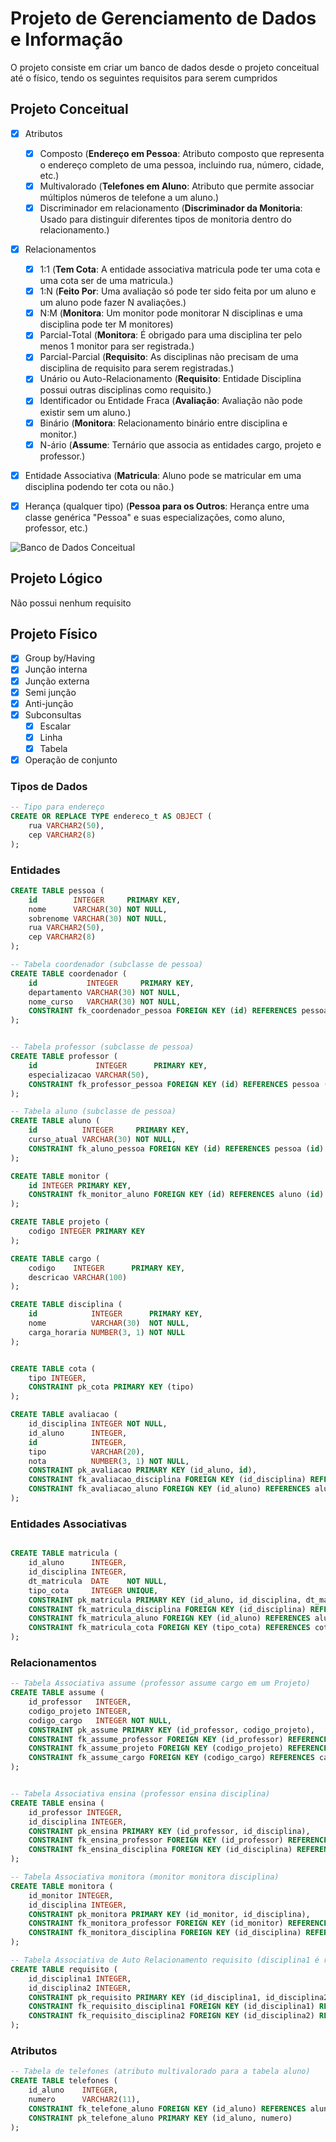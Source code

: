 # Projeto de Gerenciamento de Dados e Informação

O projeto consiste em criar um banco de dados desde o projeto conceitual até o físico, tendo os seguintes requisitos para serem cumpridos

## Projeto Conceitual

- [x] Atributos
  - [x] Composto (**Endereço em Pessoa**: Atributo composto que representa o endereço completo de uma pessoa, incluindo rua, número, cidade, etc.)
  - [x] Multivalorado (**Telefones em Aluno**: Atributo que permite associar múltiplos números de telefone a um aluno.)
  - [x] Discriminador em relacionamento (**Discriminador da Monitoria**: Usado para distinguir diferentes tipos de monitoria dentro do relacionamento.)

- [x] Relacionamentos
  - [x] 1:1 (**Tem Cota**: A entidade associativa matricula pode ter uma cota e uma cota ser de uma matricula.)
  - [x] 1:N (**Feito Por**: Uma avaliação só pode ter sido feita por um aluno e um aluno pode fazer N avaliações.)
  - [x] N:M (**Monitora**: Um monitor pode monitorar N disciplinas e uma disciplina pode ter M monitores)
  - [x] Parcial-Total (**Monitora**: É obrigado para uma disciplina ter pelo menos 1 monitor para ser registrada.)
  - [x] Parcial-Parcial (**Requisito**: As disciplinas não precisam de uma disciplina de requisito para serem registradas.)
  - [x] Unário ou Auto-Relacionamento (**Requisito**: Entidade Disciplina possui outras disciplinas como requisito.)
  - [x] Identificador ou Entidade Fraca (**Avaliação**: Avaliação não pode existir sem um aluno.)
  - [x] Binário (**Monitora**: Relacionamento binário entre disciplina e monitor.)
  - [x] N-ário (**Assume**: Ternário que associa as entidades cargo, projeto e professor.)

- [x] Entidade Associativa (**Matricula**: Aluno pode se matricular em uma disciplina podendo ter cota ou não.)

- [x] Herança (qualquer tipo) (**Pessoa para os Outros**: Herança entre uma classe genérica "Pessoa" e suas especializações, como aluno, professor, etc.)

![Banco de Dados Conceitual](Projeto_Conceitual/esquema.png)

## Projeto Lógico

Não possui nenhum requisito

## Projeto Físico

- [x] Group by/Having
- [x] Junção interna
- [x] Junção externa
- [x] Semi junção
- [x] Anti-junção
- [x] Subconsultas
  - [x] Escalar
  - [x] Linha
  - [x] Tabela
- [x] Operação de conjunto

### Tipos de Dados
```sql
-- Tipo para endereço
CREATE OR REPLACE TYPE endereco_t AS OBJECT (
    rua VARCHAR2(50),
    cep VARCHAR2(8)
);
```

### Entidades
```sql
CREATE TABLE pessoa (
    id        INTEGER     PRIMARY KEY,
    nome      VARCHAR(30) NOT NULL,
    sobrenome VARCHAR(30) NOT NULL,
    rua VARCHAR2(50),
    cep VARCHAR2(8)
);

-- Tabela coordenador (subclasse de pessoa)
CREATE TABLE coordenador (
    id           INTEGER     PRIMARY KEY,
    departamento VARCHAR(30) NOT NULL,
    nome_curso   VARCHAR(30) NOT NULL,
    CONSTRAINT fk_coordenador_pessoa FOREIGN KEY (id) REFERENCES pessoa (id)
);


-- Tabela professor (subclasse de pessoa)
CREATE TABLE professor (
    id             INTEGER      PRIMARY KEY,
    especializacao VARCHAR(50),
    CONSTRAINT fk_professor_pessoa FOREIGN KEY (id) REFERENCES pessoa (id)
);

-- Tabela aluno (subclasse de pessoa)
CREATE TABLE aluno (
    id          INTEGER     PRIMARY KEY,
    curso_atual VARCHAR(30) NOT NULL,
    CONSTRAINT fk_aluno_pessoa FOREIGN KEY (id) REFERENCES pessoa (id)
);

CREATE TABLE monitor (
    id INTEGER PRIMARY KEY,
    CONSTRAINT fk_monitor_aluno FOREIGN KEY (id) REFERENCES aluno (id)
);

CREATE TABLE projeto (
    codigo INTEGER PRIMARY KEY
);

CREATE TABLE cargo (
    codigo    INTEGER      PRIMARY KEY,
    descricao VARCHAR(100)
);

CREATE TABLE disciplina (
    id            INTEGER      PRIMARY KEY,
    nome          VARCHAR(30)  NOT NULL,
    carga_horaria NUMBER(3, 1) NOT NULL
);


CREATE TABLE cota (
    tipo INTEGER,
    CONSTRAINT pk_cota PRIMARY KEY (tipo)
);

CREATE TABLE avaliacao (
    id_disciplina INTEGER NOT NULL,
    id_aluno      INTEGER,
    id            INTEGER,
    tipo          VARCHAR(20),
    nota          NUMBER(3, 1) NOT NULL,
    CONSTRAINT pk_avaliacao PRIMARY KEY (id_aluno, id),
    CONSTRAINT fk_avaliacao_disciplina FOREIGN KEY (id_disciplina) REFERENCES disciplina (id),
    CONSTRAINT fk_avaliacao_aluno FOREIGN KEY (id_aluno) REFERENCES aluno (id)
);
```

### Entidades Associativas

```sql

CREATE TABLE matricula (
    id_aluno      INTEGER,
    id_disciplina INTEGER,
    dt_matricula  DATE    NOT NULL,
    tipo_cota     INTEGER UNIQUE,
    CONSTRAINT pk_matricula PRIMARY KEY (id_aluno, id_disciplina, dt_matricula),
    CONSTRAINT fk_matricula_disciplina FOREIGN KEY (id_disciplina) REFERENCES disciplina (id),
    CONSTRAINT fk_matricula_aluno FOREIGN KEY (id_aluno) REFERENCES aluno (id),
    CONSTRAINT fk_matricula_cota FOREIGN KEY (tipo_cota) REFERENCES cota (tipo)
);
```

### Relacionamentos

```sql
-- Tabela Associativa assume (professor assume cargo em um Projeto)
CREATE TABLE assume (
    id_professor   INTEGER,
    codigo_projeto INTEGER,
    codigo_cargo   INTEGER NOT NULL,
    CONSTRAINT pk_assume PRIMARY KEY (id_professor, codigo_projeto),
    CONSTRAINT fk_assume_professor FOREIGN KEY (id_professor) REFERENCES professor (id) ON DELETE CASCADE,
    CONSTRAINT fk_assume_projeto FOREIGN KEY (codigo_projeto) REFERENCES projeto (codigo) ON DELETE CASCADE,
    CONSTRAINT fk_assume_cargo FOREIGN KEY (codigo_cargo) REFERENCES cargo (codigo)
);


-- Tabela Associativa ensina (professor ensina disciplina)
CREATE TABLE ensina (
    id_professor INTEGER,
    id_disciplina INTEGER,
    CONSTRAINT pk_ensina PRIMARY KEY (id_professor, id_disciplina),
    CONSTRAINT fk_ensina_professor FOREIGN KEY (id_professor) REFERENCES professor (id),
    CONSTRAINT fk_ensina_disciplina FOREIGN KEY (id_disciplina) REFERENCES disciplina (id)
);

-- Tabela Associativa monitora (monitor monitora disciplina)
CREATE TABLE monitora (
    id_monitor INTEGER,
    id_disciplina INTEGER,
    CONSTRAINT pk_monitora PRIMARY KEY (id_monitor, id_disciplina),
    CONSTRAINT fk_monitora_professor FOREIGN KEY (id_monitor) REFERENCES monitor (id),
    CONSTRAINT fk_monitora_disciplina FOREIGN KEY (id_disciplina) REFERENCES disciplina (id)
);

-- Tabela Associativa de Auto Relacionamento requisito (disciplina1 é requisito da disciplina2)
CREATE TABLE requisito (
    id_disciplina1 INTEGER,
    id_disciplina2 INTEGER,
    CONSTRAINT pk_requisito PRIMARY KEY (id_disciplina1, id_disciplina2),
    CONSTRAINT fk_requisito_disciplina1 FOREIGN KEY (id_disciplina1) REFERENCES disciplina (id),
    CONSTRAINT fk_requisito_disciplina2 FOREIGN KEY (id_disciplina2) REFERENCES disciplina (id)
);
```

### Atributos

```sql
-- Tabela de telefones (atributo multivalorado para a tabela aluno)
CREATE TABLE telefones (
    id_aluno    INTEGER,
    numero      VARCHAR2(11),
    CONSTRAINT fk_telefone_aluno FOREIGN KEY (id_aluno) REFERENCES aluno (id) ON DELETE CASCADE,
    CONSTRAINT pk_telefone_aluno PRIMARY KEY (id_aluno, numero)
);

```
